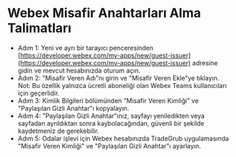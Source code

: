 # Webex Misafir Anahtarları Alma Talimatları
- Adım 1: Yeni ve ayrı bir tarayıcı penceresinden [https://developer.webex.com/my-apps/new/guest-issuer](https://developer.webex.com/my-apps/new/guest-issuer) adresine gidin ve mevcut hesabınızda oturum açın.
- Adım 2: "Misafir Veren Adı"nı girin ve "Misafir Veren Ekle"ye tıklayın. Not: Bu özellik yalnızca ücretli aboneliği olan Webex Teams kullanıcıları için geçerlidir.
- Adım 3: Kimlik Bilgileri bölümünden "Misafir Veren Kimliği" ve "Paylaşılan Gizli Anahtar"ı kopyalayın.
- Adım 4: "Paylaşılan Gizli Anahtar"ınız, sayfayı yeniledikten veya sayfadan ayrıldıktan sonra kaybolacağından, güvenli bir şekilde kaydetmeniz de gerekebilir.
- Adım 5: Odalar işlevi için Webex hesabınızda TradeGrub uygulamasında "Misafir Veren Kimliği" ve "Paylaşılan Gizli Anahtar"ı ayarlayın.